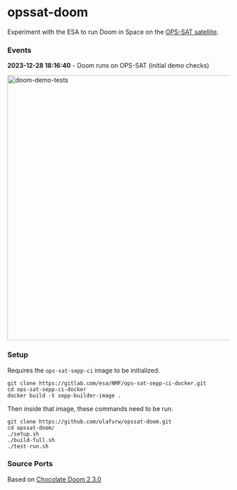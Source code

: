# opssat-doom

Experiment with the ESA to run Doom in Space on the [OPS-SAT satellite](https://www.esa.int/Enabling_Support/Operations/OPS-SAT).

### Events

**2023-12-28 18:16:40** - Doom runs on OPS-SAT (initial demo checks)

<img src="https://github.com/olafurw/opssat-doom/assets/103783/8b2ece4b-bb92-4694-9655-9debc2569c2e" alt="doom-demo-tests" width="600" />

### Setup

Requires the `ops-sat-sepp-ci` image to be initialized.

```
git clone https://gitlab.com/esa/NMF/ops-sat-sepp-ci-docker.git
cd ops-sat-sepp-ci-docker
docker build -t sepp-builder-image .
```

Then inside that image, these commands need to be run.

```
git clone https://github.com/olafurw/opssat-doom.git
cd opssat-doom/
./setup.sh
./build-full.sh
./test-run.sh
```

### Source Ports

Based on [Chocolate Doom 2.3.0](https://github.com/chocolate-doom/chocolate-doom)
